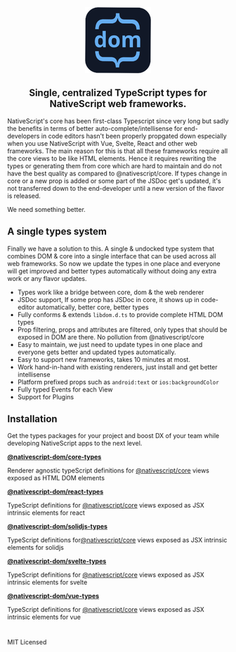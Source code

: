 <div align="center" >

<img src="./dom.png" width="150" height="150" />

</div>

<h2 align="center">
Single, centralized TypeScript types for NativeScript web frameworks.
</h2>

NativeScript's core has been first-class Typescript since very long but sadly the benefits in terms of better auto-complete/intellisense for end-developers in code editors hasn't been properly propgated down especially when you use NativeScript with Vue, Svelte, React and other web frameworks. The main reason for this is that all these frameworks require all the core views to be like HTML elements. Hence it requires rewriting the types or generating them from core which are hard to maintain and do not have the best quality as compared to @nativescript/core. If types change in core or a new prop is added or some part of the JSDoc get's updated, it's not transferred down to the end-developer until a new version of the flavor is released.

We need something better.

## A single types system

Finally we have a solution to this. A single & undocked type system that combines DOM & core into a single interface that can be used across all web frameworks. So now we update the types in one place and everyone will get improved and better types automatically without doing any extra work or any flavor updates.

- Types work like a bridge between core, dom & the web renderer
- JSDoc support, If some prop has JSDoc in core, it shows up in code-editor automatically, better core, better types
- Fully conforms & extends `libdom.d.ts` to provide complete HTML DOM types
- Prop filtering, props and attributes are filtered, only types that should be exposed in DOM are there. No pollution from @nativescript/core
- Easy to maintain, we just need to update types in one place and everyone gets better and updated types automatically.
- Easy to support new frameworks, takes 10 minutes at most.
- Work hand-in-hand with existing renderers, just install and get better intellisense
- Platform prefixed props such as `android:text` or `ios:backgroundColor`
- Fully typed Events for each View
- Support for Plugins

## Installation

Get the types packages for your project and boost DX of your team while developing NativeScript apps to the next level.

**[@nativescript-dom/core-types](/package/@nativescript-dom/core-types)**

Renderer agnostic typeScript definitions for [@nativescript/core](https://github.com/NativeScript/NativeScript) views exposed as HTML DOM elements

**[@nativescript-dom/react-types](/package/@nativescript-dom/react-types)**

TypeScript definitions for [@nativescript/core](https://github.com/NativeScript/NativeScript) views exposed as JSX intrinsic elements for react

**[@nativescript-dom/solidjs-types](/package/@nativescript-dom/solidjs-types)**

TypeScript definitions for[@nativescript/core](https://github.com/NativeScript/NativeScript) views exposed as JSX intrinsic elements for solidjs

**[@nativescript-dom/svelte-types](/package/@nativescript-dom/svelte-types)**

TypeScript definitions for [@nativescript/core](https://github.com/NativeScript/NativeScript) views exposed as JSX intrinsic elements for svelte

**[@nativescript-dom/vue-types](/package/@nativescript-dom/vue-types)**

TypeScript definitions for [@nativescript/core](https://github.com/NativeScript/NativeScript) views exposed as JSX intrinsic elements for vue

#

MIT Licensed
